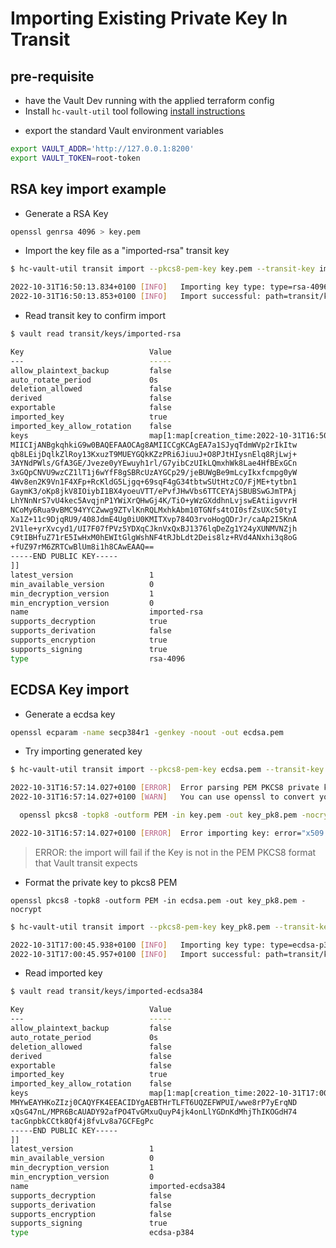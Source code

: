 # Importing Existing Private Key In Transit

## pre-requisite

- have the Vault Dev running with the applied terraform config
- Install `hc-vault-util` tool following [install instructions](https://vdbulcke.github.io/hc-vault-util/install/)


* export the standard Vault environment variables 

```bash
export VAULT_ADDR='http://127.0.0.1:8200'
export VAULT_TOKEN=root-token
```
## RSA key import example


* Generate a RSA Key
```bash
openssl genrsa 4096 > key.pem
```



* Import the key file as a "imported-rsa" transit key
```bash
$ hc-vault-util transit import --pkcs8-pem-key key.pem --transit-key imported-rsa

2022-10-31T16:50:13.834+0100 [INFO]   Importing key type: type=rsa-4096
2022-10-31T16:50:13.853+0100 [INFO]   Import successful: path=transit/keys/imported-rsa
```

* Read transit key to confirm import

```bash
$ vault read transit/keys/imported-rsa   

Key                            Value
---                            -----
allow_plaintext_backup         false
auto_rotate_period             0s
deletion_allowed               false
derived                        false
exportable                     false
imported_key                   true
imported_key_allow_rotation    false
keys                           map[1:map[creation_time:2022-10-31T16:50:13.852979012+01:00 name:rsa-4096 public_key:-----BEGIN PUBLIC KEY-----
MIICIjANBgkqhkiG9w0BAQEFAAOCAg8AMIICCgKCAgEA7a1SJyqTdmWVp2rIkItw
qb8LEijDqlkZlRoy13KxuzT9MUEYGQkKZzPRi6JiuuJ+O8PJtHIysnElq8RjLwj+
3AYNdPWls/GfA3GE/Jveze0yYEwuyh1rl/G7yibCzUIkLQmxhWk8Lae4HfBExGCn
3xGQpCNVU9wzCZ1lT1j6wYfF8gSBRcUzAYGCp29/jeBUWgBe9mLcyIkxfcmpg0yW
4Wv8en2K9Vn1F4XFp+RcKldG5Ljgq+69sqF4gG34tbtwSUtHtzCO/FjME+tytbn1
GaymK3/oKp8jkV8IOiybI1BX4yoeuVTT/ePvfJHwVbs6TTCEYAjSBUBSwGJmTPAj
LhYNnNrS7vU4kec5AvqjnP1YWiXrQHwGj4K/TiO+yWzGXddhnLvjswEAtiigvvrH
NCoMy6Rua9vBMC94YYCZwwg9ZTvlKnRQLMxhkAbm10TGNfs4tOI0sfZsUXc50tyI
Xa1Z+11c9DjqRU9/408JdmE4Ug0iU0KMITXvp784O3rvoHogQDrJr/caAp2I5KnA
2V1le+yrXvcyd1/UI7F07fPVz5YDXqCJknVxQxBJ1376lqDeZg1Y24yXUNMVNZjh
C9tIBHfuZ71rE5IwHxM0hEWItGlgWshNF4tRJbLdt2Deis8lz+RVd4ANxhi3q8oG
+fUZ97rM6ZRTCwBlUm8i1h8CAwEAAQ==
-----END PUBLIC KEY-----
]]
latest_version                 1
min_available_version          0
min_decryption_version         1
min_encryption_version         0
name                           imported-rsa
supports_decryption            true
supports_derivation            false
supports_encryption            true
supports_signing               true
type                           rsa-4096
```

## ECDSA Key import 

* Generate a ecdsa key
```bash
openssl ecparam -name secp384r1 -genkey -noout -out ecdsa.pem  
```

* Try importing generated key 

```bash
$ hc-vault-util transit import --pkcs8-pem-key ecdsa.pem --transit-key imported-ecdsa684 

2022-10-31T16:57:14.027+0100 [ERROR]  Error parsing PEM PKCS8 private key: error="x509: failed to parse private key (use ParseECPrivateKey instead for this key format)"
2022-10-31T16:57:14.027+0100 [WARN]   You can use openssl to convert your key into PKCS8 PEM format:

  openssl pkcs8 -topk8 -outform PEM -in key.pem -out key_pk8.pem -nocrypt 

2022-10-31T16:57:14.027+0100 [ERROR]  Error importing key: error="x509: failed to parse private key (use ParseECPrivateKey instead for this key format)"
```

>ERROR: the import will fail if the Key is not in the PEM PKCS8 format that Vault transit expects

* Format the private key to pkcs8 PEM 

```
openssl pkcs8 -topk8 -outform PEM -in ecdsa.pem -out key_pk8.pem -nocrypt
```

```bash
$ hc-vault-util transit import --pkcs8-pem-key key_pk8.pem --transit-key imported-ecdsa384

2022-10-31T17:00:45.938+0100 [INFO]   Importing key type: type=ecdsa-p384
2022-10-31T17:00:45.957+0100 [INFO]   Import successful: path=transit/keys/imported-ecdsa384
```

* Read imported key

```bash
$ vault read transit/keys/imported-ecdsa384

Key                            Value
---                            -----
allow_plaintext_backup         false
auto_rotate_period             0s
deletion_allowed               false
derived                        false
exportable                     false
imported_key                   true
imported_key_allow_rotation    false
keys                           map[1:map[creation_time:2022-10-31T17:00:45.952545797+01:00 name:P-384 public_key:-----BEGIN PUBLIC KEY-----
MHYwEAYHKoZIzj0CAQYFK4EEACIDYgAEBTHrTLFT6UQZEFWPUI/wwe8rP7yErqND
xQsG47nL/MPR6BcAUADY92afPO4TvGMxuQuyP4jk4onLlYGDnKdMhjThIKOGdH74
tacGnpbkCCtk8Qf4j8fvLv8a7GCFEgPc
-----END PUBLIC KEY-----
]]
latest_version                 1
min_available_version          0
min_decryption_version         1
min_encryption_version         0
name                           imported-ecdsa384
supports_decryption            false
supports_derivation            false
supports_encryption            false
supports_signing               true
type                           ecdsa-p384

```